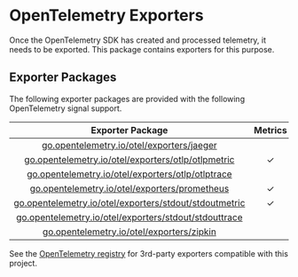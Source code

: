 # OpenTelemetry Exporters

Once the OpenTelemetry SDK has created and processed telemetry, it needs to be exported.
This package contains exporters for this purpose.

## Exporter Packages

The following exporter packages are provided with the following OpenTelemetry signal support.

| Exporter Package                                                                | Metrics | Traces |
| :-----------------------------------------------------------------------------: | :-----: | :----: |
| [go.opentelemetry.io/otel/exporters/jaeger](./jaeger)                           |         | ✓      |
| [go.opentelemetry.io/otel/exporters/otlp/otlpmetric](./otlp/otlpmetric)         | ✓       |        |
| [go.opentelemetry.io/otel/exporters/otlp/otlptrace](./otlp/otlptrace)           |         | ✓      |
| [go.opentelemetry.io/otel/exporters/prometheus](./prometheus)                   | ✓       |        |
| [go.opentelemetry.io/otel/exporters/stdout/stdoutmetric](./stdout/stdoutmetric) | ✓       |        |
| [go.opentelemetry.io/otel/exporters/stdout/stdouttrace](./stdout/stdouttrace)   |         | ✓      |
| [go.opentelemetry.io/otel/exporters/zipkin](./zipkin)                           |         | ✓      |

See the [OpenTelemetry registry] for 3rd-party exporters compatible with this project.

[OpenTelemetry registry]: https://opentelemetry.io/registry/?language=go&component=exporter
